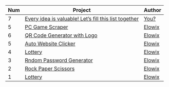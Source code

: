 <table>  
    <thead>  
        <tr>  
            <th>Num</th>  
            <th>Project</th>  
            <th>Author</th>  
        </tr>  
    </thead>  
    <tbody>  
        <tr>
        <tr> 
        <tr>  
            <td>7</td>  
            <td><a href="https://github.com/Elowix/python-mini-projects">Every idea is valuable! Let’s fill this list together</a></td>  
            <td><a href="https://github.com/Elowix/python-mini-projects">You?</a></td>  
        </tr>
        </tr> 
            <td>5</td>  
            <td><a href="https://github.com/Elowix/python-mini-projects/tree/main/auto-website-clicker">PC Game Scraper</a></td>  
            <td><a href="https://github.com/Elowix">Elowix</a></td>  
        </tr>  
            <td>6</td>  
            <td><a href="https://github.com/Elowix/python-mini-projects/tree/main/QRCode-generator">QR Code Generator with Logo</a></td>  
            <td><a href="https://github.com/Elowix-0">Elowix</a></td>  
        </tr> 
            <td>5</td>  
            <td><a href="https://github.com/Elowix/python-mini-projects/tree/main/auto-website-clicker">Auto Website Clicker</a></td>  
            <td><a href="https://github.com/Elowix">Elowix</a></td>  
        </tr>  
        <tr>  
            <td>4</td>  
            <td><a href="https://github.com/Elowix/python-mini-projects/tree/main/lottery">Lottery</a></td>  
            <td><a href="https://github.com/Elowix">Elowix</a></td>  
        </tr>  
        <tr>  
            <td>3</td>  
            <td><a href="https://github.com/Elowix/python-mini-projects/tree/main/random-password-generator">Rndom Password Generator</a></td>  
            <td><a href="https://github.com/Elowix">Elowix</a></td>  
        </tr>  
        <tr>  
            <td>2</td>  
            <td><a href="https://github.com/Elowix/python-mini-projects/tree/main/rock-paper-scissors">Rock Paper Scissors</a></td>  
            <td><a href="https://github.com/Elowix/python-mini-projects">Elowix</a></td>  
        </tr>
        <tr>  
            <td>1</td>  
            <td><a href="https://github.com/Elowix/python-mini-projects/tree/main/python-mini-projects/lottery">Lottery</a></td>  
            <td><a href="https://github.com/Elowix/python-mini-projects">Elowix</a></td>
        </tr>
        </tr>
        <tr>  
    </tbody>  
</table>
